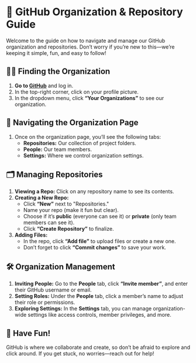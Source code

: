 
# 🚀 GitHub Organization & Repository Guide

Welcome to the guide on how to navigate and manage our GitHub organization and repositories. Don’t worry if you’re new to this—we’re keeping it simple, fun, and easy to follow!

## 🕵️‍♂️ Finding the Organization

1.  **Go to [GitHub](https://github.com/)** and log in.
2.  In the top-right corner, click on your profile picture.
3.  In the dropdown menu, click **“Your Organizations”** to see our organization.

## 🧭 Navigating the Organization Page

1.  Once on the organization page, you’ll see the following tabs:
    -   **Repositories:** Our collection of project folders.
    -   **People:** Our team members.
    -   **Settings:** Where we control organization settings.

## 🗂️ Managing Repositories

1.  **Viewing a Repo:** Click on any repository name to see its contents.
2.  **Creating a New Repo:**
    -   Click **“New”** next to "Repositories."
    -   Name your repo (make it fun but clear).
    -   Choose if it’s **public** (everyone can see it) or **private** (only team members can see it).
    -   Click **“Create Repository”** to finalize.
3.  **Adding Files:**
    -   In the repo, click **“Add file”** to upload files or create a new one.
    -   Don’t forget to click **“Commit changes”** to save your work.

## 🛠️ Organization Management

1.  **Inviting People:** Go to the **People** tab, click **“Invite member”**, and enter their GitHub username or email.
2.  **Setting Roles:** Under the **People** tab, click a member’s name to adjust their role or permissions.
3.  **Exploring Settings:** In the **Settings** tab, you can manage organization-wide settings like access controls, member privileges, and more.

## 🎉 Have Fun!

GitHub is where we collaborate and create, so don’t be afraid to explore and click around. If you get stuck, no worries—reach out for help!

